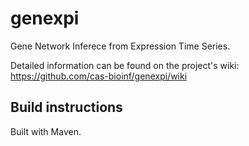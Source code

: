 # genexpi
Gene Network Inferece from Expression Time Series.

Detailed information can be found on the project's wiki: https://github.com/cas-bioinf/genexpi/wiki

## Build instructions
Built with Maven.

